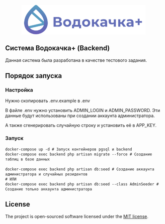 <p align="center"><img src="https://github.com/Gungniir/pumphouse-backend/blob/57b34bf7874c6f0b15bf944c980db96ac3f52268/public/Logo.png" width="400" alt="Логотип"></p>

## Система Водокачка+ (Backend)
Данная система была разработана в качестве тестового задания.

## Порядок запуска

### Настройка
Нужно скопировать .env.example в .env

В файле .env нужно установить ADMIN_LOGIN и ADMIN_PASSWORD. Эти данные будут
использованы при создании аккаунта администратора.

А также сгенерировать случайную строку и установить её в APP_KEY.
### Запуск

```shell 
docker-compose up -d # Запуск контейнеров pgsql и backend
docker-compose exec backend php artisan migrate --force # Создание таблиц в базе данных

docker-compose exec backend php artisan db:seed # Создание аккаунта администратора и случайных резидентов
# ИЛИ
docker-compose exec backend php artisan db:seed --class AdminSeeder # Создание только аккаунта администратора
```

## License

The project is open-sourced software licensed under the [MIT license](https://opensource.org/licenses/MIT).

